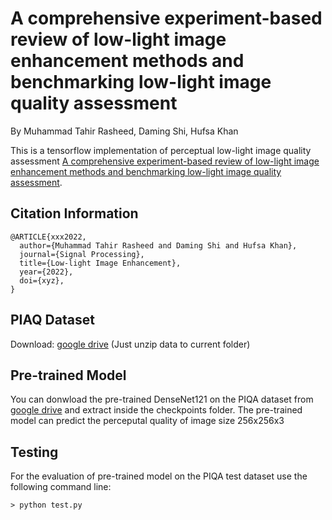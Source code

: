 # A comprehensive experiment-based review of low-light image enhancement methods and benchmarking low-light image quality assessment
By Muhammad Tahir Rasheed, Daming Shi, Hufsa Khan

This is a tensorflow implementation of perceptual low-light image quality assessment [A comprehensive experiment-based review of low-light image enhancement methods and
benchmarking low-light image quality assessment](https://www.sciencedirect.com/science/article/abs/pii/S0165168422003607).

## Citation Information
```
@ARTICLE{xxx2022,
  author={Muhammad Tahir Rasheed and Daming Shi and Hufsa Khan},
  journal={Signal Processing}, 
  title={Low-light Image Enhancement}, 
  year={2022},
  doi={xyz},
}
```

## PIAQ Dataset
Download: [google drive](https://drive.google.com/file/d/1cJOUB2dp95fOyp55-7onj4Nnz65MwswJ/view?usp=sharing) (Just unzip data to current folder)

## Pre-trained Model
You can donwload the pre-trained DenseNet121 on the PIQA dataset from [google drive](https://drive.google.com/file/d/1Vh92wkYLVMSg6d1JNfpwO3Wjs__dIdqu/view?usp=sharing) and extract inside the checkpoints folder.
The pre-trained model can predict the perceputal quality of image size 256x256x3

## Testing
For the evaluation of pre-trained model on the PIQA test dataset use the following command line: 
```
> python test.py
```




